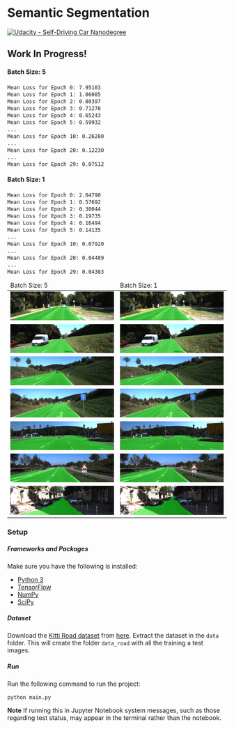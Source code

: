 # Semantic Segmentation

[![Udacity - Self-Driving Car Nanodegree](https://s3.amazonaws.com/udacity-sdc/github/shield-carnd.svg)](http://www.udacity.com/drive)

## Work In Progress!

#### Batch Size: 5
```
Mean Loss for Epoch 0: 7.95103
Mean Loss for Epoch 1: 1.06085
Mean Loss for Epoch 2: 0.80397
Mean Loss for Epoch 3: 0.71278
Mean Loss for Epoch 4: 0.65243
Mean Loss for Epoch 5: 0.59932
...
Mean Loss for Epoch 10: 0.26280
...
Mean Loss for Epoch 20: 0.12230
...
Mean Loss for Epoch 29: 0.07512
```

#### Batch Size: 1
```
Mean Loss for Epoch 0: 2.04790
Mean Loss for Epoch 1: 0.57692
Mean Loss for Epoch 2: 0.30044
Mean Loss for Epoch 3: 0.19735
Mean Loss for Epoch 4: 0.16494
Mean Loss for Epoch 5: 0.14135
...
Mean Loss for Epoch 10: 0.07920
...
Mean Loss for Epoch 20: 0.04489
...
Mean Loss for Epoch 29: 0.04383
```

<table>
  <thead>
    <tr>
      <td>Batch Size: 5</td>
      <td>Batch Size: 1</td>
    <tr>
  </thead>
  <tbody>
    <tr>
      <td><img src="./runs/1514501011.7429824/um_000006.png" /></td>
      <td><img src="./runs/1514505442.9463637/um_000006.png" /></td>
    <tr>
    <tr>
      <td><img src="./runs/1514501011.7429824/um_000017.png" /></td>
      <td><img src="./runs/1514505442.9463637/um_000017.png" /></td>
    <tr>
    <tr>
      <td><img src="./runs/1514501011.7429824/umm_000031.png" /></td>
      <td><img src="./runs/1514505442.9463637/umm_000031.png" /></td>
    <tr>
    <tr>
      <td><img src="./runs/1514501011.7429824/umm_000033.png" /></td>
      <td><img src="./runs/1514505442.9463637/umm_000033.png" /></td>
    <tr>
    <tr>
      <td><img src="./runs/1514501011.7429824/umm_000083.png" /></td>
      <td><img src="./runs/1514505442.9463637/umm_000083.png" /></td>
    <tr>
    <tr>
      <td><img src="./runs/1514501011.7429824/umm_000092.png" /></td>
      <td><img src="./runs/1514505442.9463637/umm_000092.png" /></td>
    <tr>
    <tr>
      <td><img src="./runs/1514501011.7429824/uu_000098.png" /></td>
      <td><img src="./runs/1514505442.9463637/uu_000098.png" /></td>
    <tr>
  </tbody>
</table>

### Setup
##### Frameworks and Packages
Make sure you have the following is installed:
 - [Python 3](https://www.python.org/)
 - [TensorFlow](https://www.tensorflow.org/)
 - [NumPy](http://www.numpy.org/)
 - [SciPy](https://www.scipy.org/)

##### Dataset
Download the [Kitti Road dataset](http://www.cvlibs.net/datasets/kitti/eval_road.php) from [here](http://www.cvlibs.net/download.php?file=data_road.zip).  Extract the dataset in the `data` folder.  This will create the folder `data_road` with all the training a test images.

##### Run
Run the following command to run the project:
```
python main.py
```
**Note** If running this in Jupyter Notebook system messages, such as those regarding test status, may appear in the terminal rather than the notebook.

